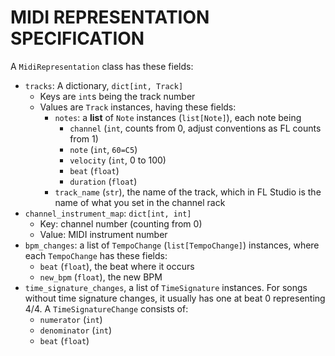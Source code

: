# MIDI REPRESENTATION SPECIFICATION

A `MidiRepresentation` class has these fields:

- `tracks`: A dictionary, `dict[int, Track]`
  - Keys are `int`s being the track number
  - Values are `Track` instances, having these fields:
    - `notes`: a **list** of `Note` instances (`list[Note]`), each note being
      - `channel` (`int`, counts from 0, adjust conventions as FL counts from 1)
      - `note` (`int`, `60=C5`)
      - `velocity` (`int`, 0 to 100)
      - `beat` (`float`)
      - `duration` (`float`)
    - `track_name` (`str`), the name of the track, which in FL Studio is the name of what you set in the channel rack
- `channel_instrument_map`: `dict[int, int]`
  - Key: channel number (counting from 0)
  - Value: MIDI instrument number
- `bpm_changes`: a list of `TempoChange` (`list[TempoChange]`) instances, where each `TempoChange` has these fields:
  - `beat` (`float`), the beat where it occurs
  - `new_bpm` (`float`), the new BPM
- `time_signature_changes`, a list of `TimeSignature` instances. For songs without time signature changes, it usually
  has one at beat 0 representing 4/4. A `TimeSignatureChange` consists of:
  - `numerator` (`int`)
  - `denominator` (`int`)
  - `beat` (`float`)
